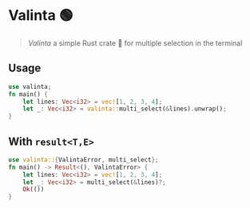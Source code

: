 # Valinta 🟢

> *Valinta* a simple Rust crate 🦀 for multiple selection in the terminal

## Usage

```rust
use valinta;
fn main() {
    let lines: Vec<i32> = vec![1, 2, 3, 4];
    let _: Vec<i32> = valinta::multi_select(&lines).unwrap();
}
```

## With `result<T,E>`
```rust
use valinta::{ValintaError, multi_select};
fn main() -> Result<(), ValintaError> {
    let lines: Vec<i32> = vec![1, 2, 3, 4];
    let _: Vec<i32> = multi_select(&lines)?;
    Ok(())
}
```
